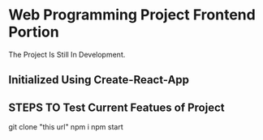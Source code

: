 # Web Programming Project Frontend Portion
The Project Is Still In Development.

## Initialized Using Create-React-App
## STEPS TO Test Current Featues of Project

git clone "this url"
npm i
npm start
